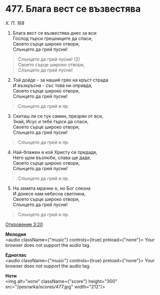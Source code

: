 # 477. Блага вест се възвестява

_Х. П. 168_

1. Блага вест се възвестява днес за вси:  
Господ търси грешниците да спаси,  
Своето сърце широко отвори,  
Слънцето да грей пусни!  

> Слънцето да грей пусни! (2)  
> Своето сърце широко отвори,  
> Слънцето да грей пусни!

2. Той дойде - за наший грях на кръст страда  
И възкръсна - със това ни оправда,  
Своето сърце широко отвори,  
Слънцето да грей пусни!  

> Слънцето да грей и пр.  

3. Скиташ ли се тук самин, презрян от вси,  
Знай, Исус и тебе търси да спаси,  
Своето сърце широко отвори,  
Слънцето да грей пусни!  

> Слънцето да грей и пр.  

4. Най-блажен е кой Христу се предаде,  
Него щом възлюби, слава ще даде,  
Своето сърце широко отвори,  
Слънцето да грей пусни!  

> Слънцето да грей и пр.  

5. На земята мрачно е, но Бог слезна  
И донесе нам небесна светлина,  
Своето сърце широко отвори,  
Слънцето да грей пусни!  

> Слънцето да грей и пр.

[Откровение 3:20](http://biblia.bg/index.php?k=66&g=3&s=20)

**Мелодия**  
<audio className={"music"} controls={true} preload={"none"}>
    <source src="/pesnarka/mp3/477.mp3" type="audio/mpeg"/>
    Your browser does not support the audio tag.
</audio>

**Едноглас**  
<audio className={"music"} controls={true} preload={"none"}>
    <source src="/pesnarka/transp/477.mp3" type="audio/mpeg"/>
    Your browser does not support the audio tag.
</audio>

**Ноти**  
<img alt="ноти" className={"score"} height="300" src="/pesnarka/scores/477.jpg" width="212"/>
